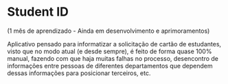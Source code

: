 # Student ID

(1 mês de aprendizado - Ainda em desenvolvimento e aprimoramentos)

Aplicativo pensado para informatizar a solicitação de cartão de estudantes, visto que no modo atual (e desde sempre), é feito de forma quase 100% manual, fazendo com que haja muitas falhas no processo, desencontro de informações entre pessoas de diferentes departamentos que dependem dessas informações para posicionar terceiros, etc.
